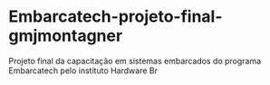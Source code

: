 # Embarcatech-projeto-final-gmjmontagner
Projeto final da capacitação em sistemas embarcados do programa Embarcatech pelo instituto Hardware Br
